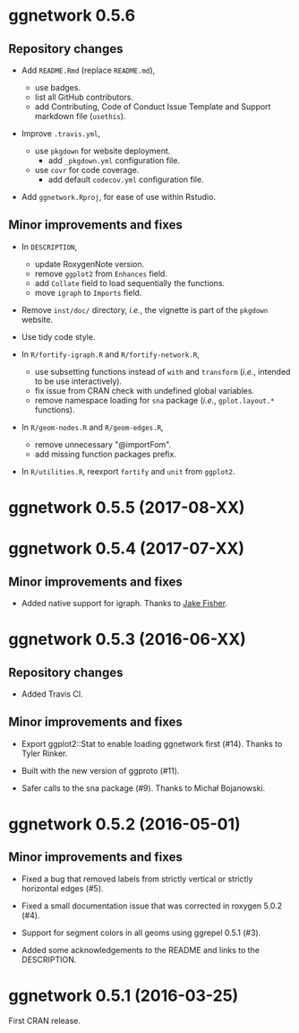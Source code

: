 ggnetwork 0.5.6
===============

## Repository changes

* Add `README.Rmd` (replace `README.md`), 
  + use badges.
  + list all GitHub contributors.
  + add Contributing, Code of Conduct Issue Template and Support markdown file (`usethis`).

* Improve `.travis.yml`,
  + use `pkgdown` for website deployment.
      - add `_pkgdown.yml` configuration file.
  + use `covr` for code coverage.
      - add default `codecov.yml` configuration file.
  
* Add `ggnetwork.Rproj`, for ease of use within Rstudio.

## Minor improvements and fixes

* In `DESCRIPTION`,
  + update RoxygenNote version.
  + remove `ggplot2` from `Enhances` field.
  + add `Collate` field to load sequentially the functions.
  + move `igraph` to `Imports` field.
  
* Remove `inst/doc/` directory, *i.e.*, the vignette is part of the `pkgdown` website.

* Use tidy code style.

* In `R/fortify-igraph.R` and `R/fortify-network.R`, 
  + use subsetting functions instead of `with` and `transform` (*i.e.*, intended to be use interactively).
  + fix issue from CRAN check with undefined global variables.
  + remove namespace loading for `sna` package (*i.e.*, `gplot.layout.*` functions).
  
* In `R/geom-nodes.R` and `R/geom-edges.R`, 
  + remove unnecessary "@importFom".
  + add missing function packages prefix.
  
* In `R/utilities.R`, reexport `fortify` and `unit` from `ggplot2`.



ggnetwork 0.5.5 (2017-08-XX)
============================
  

ggnetwork 0.5.4 (2017-07-XX)
============================

## Minor improvements and fixes

* Added native support for igraph.  Thanks to [Jake Fisher](www.src.isr.umich.edu/people/jake-fisher/).


ggnetwork 0.5.3 (2016-06-XX)
============================

## Repository changes

* Added Travis CI.

## Minor improvements and fixes

* Export ggplot2::Stat to enable loading ggnetwork first (#14). Thanks to Tyler Rinker.

* Built with the new version of ggproto (#11).

* Safer calls to the sna package (#9). Thanks to Michał Bojanowski.


ggnetwork 0.5.2 (2016-05-01)
============================

## Minor improvements and fixes

* Fixed a bug that removed labels from strictly vertical or strictly horizontal edges (#5).

* Fixed a small documentation issue that was corrected in roxygen 5.0.2 (#4).

* Support for segment colors in all geoms using ggrepel 0.5.1 (#3).

* Added some acknowledgements to the README and links to the DESCRIPTION.


ggnetwork 0.5.1 (2016-03-25)
============================

First CRAN release.
